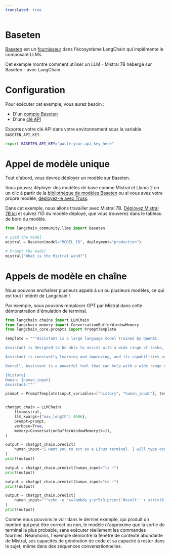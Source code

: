 ```yaml
---
translated: true
---
```


# Baseten

[Baseten](https://baseten.co) est un [fournisseur](/docs/integrations/providers/baseten) dans l'écosystème LangChain qui implémente le composant LLMs.

Cet exemple montre comment utiliser un LLM - Mistral 7B hébergé sur Baseten - avec LangChain.

# Configuration

Pour exécuter cet exemple, vous aurez besoin :

* D'un [compte Baseten](https://baseten.co)
* D'une [clé API](https://docs.baseten.co/observability/api-keys)

Exportez votre clé API dans votre environnement sous la variable `BASETEN_API_KEY`.

```sh
export BASETEN_API_KEY="paste_your_api_key_here"
```

# Appel de modèle unique

Tout d'abord, vous devrez déployer un modèle sur Baseten.

Vous pouvez déployer des modèles de base comme Mistral et Llama 2 en un clic à partir de la [bibliothèque de modèles Baseten](https://app.baseten.co/explore/) ou si vous avez votre propre modèle, [déployez-le avec Truss](https://truss.baseten.co/welcome).

Dans cet exemple, nous allons travailler avec Mistral 7B. [Déployez Mistral 7B ici](https://app.baseten.co/explore/mistral_7b_instruct) et suivez l'ID du modèle déployé, que vous trouverez dans le tableau de bord du modèle.

```python
from langchain_community.llms import Baseten
```

```python
# Load the model
mistral = Baseten(model="MODEL_ID", deployment="production")
```

```python
# Prompt the model
mistral("What is the Mistral wind?")
```

# Appels de modèle en chaîne

Nous pouvons enchaîner plusieurs appels à un ou plusieurs modèles, ce qui est tout l'intérêt de Langchain !

Par exemple, nous pouvons remplacer GPT par Mistral dans cette démonstration d'émulation de terminal.

```python
from langchain.chains import LLMChain
from langchain.memory import ConversationBufferWindowMemory
from langchain_core.prompts import PromptTemplate

template = """Assistant is a large language model trained by OpenAI.

Assistant is designed to be able to assist with a wide range of tasks, from answering simple questions to providing in-depth explanations and discussions on a wide range of topics. As a language model, Assistant is able to generate human-like text based on the input it receives, allowing it to engage in natural-sounding conversations and provide responses that are coherent and relevant to the topic at hand.

Assistant is constantly learning and improving, and its capabilities are constantly evolving. It is able to process and understand large amounts of text, and can use this knowledge to provide accurate and informative responses to a wide range of questions. Additionally, Assistant is able to generate its own text based on the input it receives, allowing it to engage in discussions and provide explanations and descriptions on a wide range of topics.

Overall, Assistant is a powerful tool that can help with a wide range of tasks and provide valuable insights and information on a wide range of topics. Whether you need help with a specific question or just want to have a conversation about a particular topic, Assistant is here to assist.

{history}
Human: {human_input}
Assistant:"""

prompt = PromptTemplate(input_variables=["history", "human_input"], template=template)


chatgpt_chain = LLMChain(
    llm=mistral,
    llm_kwargs={"max_length": 4096},
    prompt=prompt,
    verbose=True,
    memory=ConversationBufferWindowMemory(k=2),
)

output = chatgpt_chain.predict(
    human_input="I want you to act as a Linux terminal. I will type commands and you will reply with what the terminal should show. I want you to only reply with the terminal output inside one unique code block, and nothing else. Do not write explanations. Do not type commands unless I instruct you to do so. When I need to tell you something in English I will do so by putting text inside curly brackets {like this}. My first command is pwd."
)
print(output)
```

```python
output = chatgpt_chain.predict(human_input="ls ~")
print(output)
```

```python
output = chatgpt_chain.predict(human_input="cd ~")
print(output)
```

```python
output = chatgpt_chain.predict(
    human_input="""echo -e "x=lambda y:y*5+3;print('Result:' + str(x(6)))" > run.py && python3 run.py"""
)
print(output)
```

Comme nous pouvons le voir dans le dernier exemple, qui produit un nombre qui peut être correct ou non, le modèle n'approxime que la sortie de terminal la plus probable, sans exécuter réellement les commandes fournies. Néanmoins, l'exemple démontre la fenêtre de contexte abondante de Mistral, ses capacités de génération de code et sa capacité à rester dans le sujet, même dans des séquences conversationnelles.
